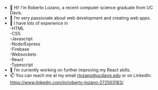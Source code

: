 - 👋 Hi! I'm Roberto Lozano, a recent computer science graduate from UC Davis.
- 👀 I’m very passionate about web development and creating web apps.
- 💪 I have lots of experience in  
  -HTML  
  -CSS  
  -Javascript  
  -Node/Express  
  -Firebase  
  -Websockets  
  -React  
  -Typescript  
- 🌱 I’m currently working on further improving my React skills.
- 📫 You can reach me at my email rlozano@ucdavis.edu or on LinkedIn: https://www.linkedin.com/in/roberto-lozano-272503163/
